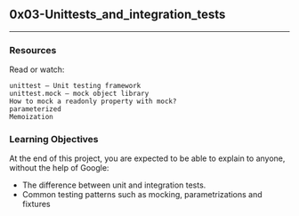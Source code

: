## 0x03-Unittests_and_integration_tests
----
### Resources
Read or watch:

    unittest — Unit testing framework
    unittest.mock — mock object library
    How to mock a readonly property with mock?
    parameterized
    Memoization

### Learning Objectives

At the end of this project, you are expected to be able to explain to anyone, without the help of Google:

-    The difference between unit and integration tests.
-    Common testing patterns such as mocking, parametrizations and fixtures

